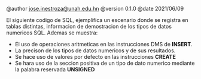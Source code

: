 @author jose.inestroza@unah.edu.hn
@version 0.1.0
@date 2021/06/09

El siguiente codigo de SQL, ejemplifica un escenario donde se registra en tablas distintas, informacion de demostracion de los tipos de datos numericos SQL. Ademas se muestra:

- El uso de operaciones aritmeticas en las instrucciones DMS de **INSERT**.
- La precison de los tipos de datos numericos y de sus resultados.
- Se hace uso de valores por defecto en las instrucciones **CREATE**
- Se hara uso de la seccion positiva de un tipo de dato numerico mediante la palabra reservada **UNSIGNED**

